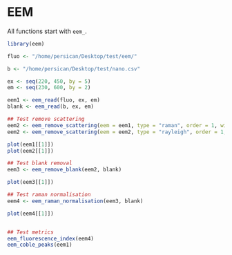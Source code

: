 <!-- README.md is generated from README.Rmd. Please edit that file -->
EEM
===

All functions start with `eem_`.

``` r
library(eem)

fluo <- "/home/persican/Desktop/test/eem/"

b <- "/home/persican/Desktop/test/nano.csv"

ex <- seq(220, 450, by = 5)
em <- seq(230, 600, by = 2)

eem1 <- eem_read(fluo, ex, em)
blank <- eem_read(b, ex, em)

## Test remove scattering
eem2 <- eem_remove_scattering(eem = eem1, type = "raman", order = 1, width = 10)
eem2 <- eem_remove_scattering(eem = eem2, type = "rayleigh", order = 1, width = 10)

plot(eem1[[1]])
plot(eem2[[1]])

## Test blank removal
eem3 <- eem_remove_blank(eem2, blank)

plot(eem3[[1]])

## Test raman normalisation
eem4 <- eem_raman_normalisation(eem3, blank)

plot(eem4[[1]])


## Test metrics
eem_fluorescence_index(eem4)
eem_coble_peaks(eem1)
```
